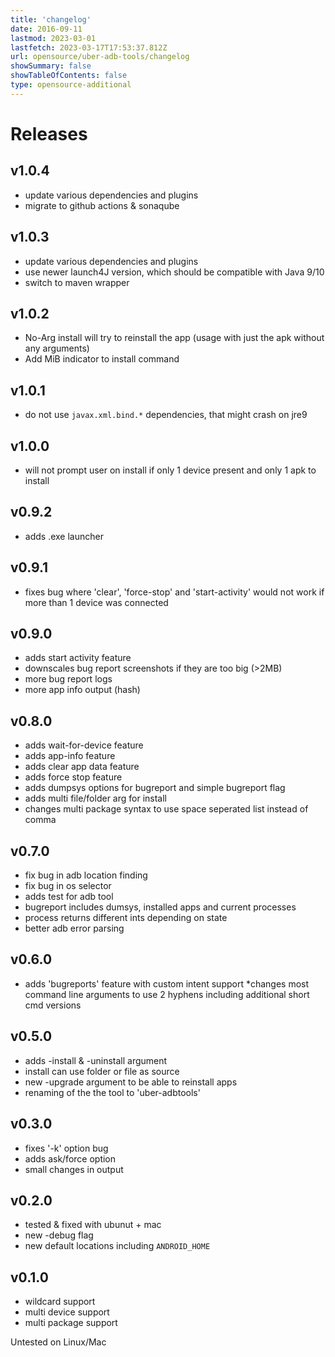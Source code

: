 ```yaml
---
title: 'changelog'
date: 2016-09-11
lastmod: 2023-03-01
lastfetch: 2023-03-17T17:53:37.812Z
url: opensource/uber-adb-tools/changelog
showSummary: false
showTableOfContents: false
type: opensource-additional
---
```

# Releases

## v1.0.4
* update various dependencies and plugins
* migrate to github actions & sonaqube

## v1.0.3
* update various dependencies and plugins
* use newer launch4J version, which should be compatible with Java 9/10
* switch to maven wrapper

## v1.0.2
* No-Arg install will try to reinstall the app (usage with just the apk without any arguments)
* Add MiB indicator to install command

## v1.0.1
* do not use `javax.xml.bind.*` dependencies, that might crash on jre9

## v1.0.0
* will not prompt user on install if only 1 device present and only 1 apk to install

## v0.9.2
* adds .exe launcher

## v0.9.1
* fixes bug where 'clear', 'force-stop' and 'start-activity' would not work if more than 1 device was connected

## v0.9.0
* adds start activity feature
* downscales bug report screenshots if they are too big (>2MB)
* more bug report logs
* more app info output (hash)

## v0.8.0
* adds wait-for-device feature
* adds app-info feature
* adds clear app data feature
* adds force stop feature
* adds dumpsys options for bugreport and simple bugreport flag
* adds multi file/folder arg for install
* changes multi package syntax to use space seperated list instead of comma

## v0.7.0
* fix bug in adb location finding
* fix bug in os selector
* adds test for adb tool
* bugreport includes dumsys, installed apps and current processes
* process returns different ints depending on state
* better adb error parsing

## v0.6.0
* adds 'bugreports' feature with custom intent support
*changes most command line arguments to use 2 hyphens including additional short cmd versions

## v0.5.0
* adds -install & -uninstall argument
* install can use folder or file as source
* new -upgrade argument to be able to reinstall apps
* renaming of the the tool to 'uber-adbtools'

## v0.3.0
* fixes '-k' option bug
* adds ask/force option
* small changes in output

## v0.2.0
* tested & fixed with ubunut + mac
* new -debug flag
* new default locations including `ANDROID_HOME`

## v0.1.0
* wildcard support
* multi device support
* multi package support

Untested on Linux/Mac
